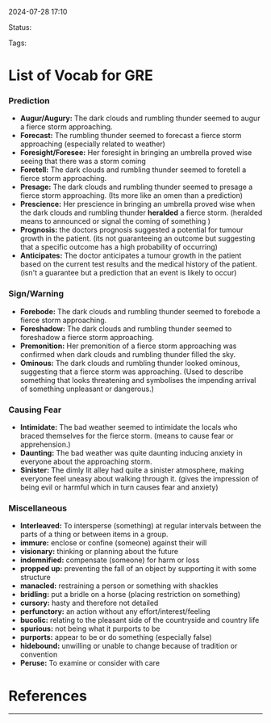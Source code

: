 
2024-07-28 17:10


Status: 

Tags:

# List of Vocab for GRE

### Prediction 
- **Augur/Augury:** The dark clouds and rumbling thunder seemed to augur a fierce storm approaching.
- **Forecast:** The rumbling thunder seemed to forecast a fierce storm approaching (especially related to weather)
- **Foresight/Foresee:** Her foresight in bringing an umbrella proved wise seeing that there was a storm coming
- **Foretell:** The dark clouds and rumbling thunder seemed to foretell a fierce storm approaching.
- **Presage:** The dark clouds and rumbling thunder seemed to presage a fierce storm approaching. (Its more like an omen than a prediction)
- **Prescience:** Her prescience in bringing an umbrella proved wise when the dark clouds and rumbling thunder **heralded** a fierce storm. (heralded means to announced or signal the coming of something )
- **Prognosis:** the doctors prognosis suggested a potential for tumour growth in the patient. (its not guaranteeing an outcome but suggesting that a specific outcome has a high probability of occurring)
- **Anticipates:** The doctor anticipates a tumour growth in the patient based on the current test results and the medical history of the patient. (isn't a guarantee but a prediction that an event is likely to occur)

### Sign/Warning
- **Forebode:** The dark clouds and rumbling thunder seemed to forebode a fierce storm approaching. 
- **Foreshadow:** The dark clouds and rumbling thunder seemed to foreshadow a fierce storm approaching. 
- **Premonition:** Her premonition of a fierce storm approaching was confirmed when dark clouds and rumbling thunder filled the sky. 
- **Ominous:** The dark clouds and rumbling thunder looked ominous, suggesting that a fierce storm was approaching. (Used to describe something that looks threatening and symbolises the impending arrival of something unpleasant or dangerous.)

### Causing Fear
- **Intimidate:** The bad weather seemed to intimidate the locals who braced themselves for the fierce storm. (means to cause fear or apprehension.)
- **Daunting:**  The bad weather was quite daunting inducing anxiety in everyone about the approaching storm.
- **Sinister:** The dimly lit alley had quite a sinister atmosphere, making everyone feel uneasy about walking through it. (gives the impression of being evil or harmful which in turn causes fear and anxiety)



### Miscellaneous
 - **Interleaved:** To intersperse (something) at regular intervals between the parts of a thing or between items in a group.
 - **immure:** enclose or confine (someone) against their will
 - **visionary:** thinking or planning about the future
 - **indemnified:** compensate (someone) for harm or loss
 - **propped up:** preventing the fall of an object by supporting it with some structure
 - **manacled:** restraining a person or something with shackles
 - **bridling:** put a bridle on a horse (placing restriction on something)
 - **cursory:** hasty and therefore not detailed
 - **perfunctory:** an action without any effort/interest/feeling
 - **bucolic:** relating to the pleasant side of the countryside and country life
 - **spurious:** not being what it purports to be 
 - **purports:** appear to be or do something (especially false)
 - **hidebound:** unwilling or unable to change because of tradition or convention
 - **Peruse:** To examine or consider with care

# References
---


	